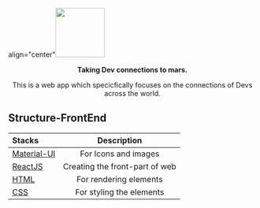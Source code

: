 <p> align="center"<img height=100 src="https://i.postimg.cc/HssrpXFt/CODEMATES.png" /></p>

<p align="center">
  <strong>Taking Dev connections to mars.</strong>
</p>

<p align="center">This is a web app which specicfically focuses on the connections of Devs across the world.</p>

## Structure-FrontEnd

|  Stacks                         |      Description                |
| :-------------------            | :-------------------:           |
|  [Material-UI](Material-UI)     | For Icons and images            |
|  [ReactJS](ReactJS)             | Creating the front-part of web  |
|  [HTML](HTML)                   | For rendering elements          |  
|  [CSS](CSS)                     | For styling the elements        |
